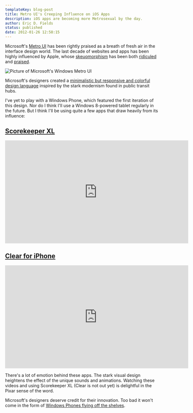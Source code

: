 ```yaml
---
templateKey: blog-post
title: Metro UI's Creeping Influence on iOS Apps
description: iOS apps are becoming more Metrosexual by the day.
author: Eric D. Fields
status: published
date: 2012-01-26 12:58:15
---
```


Microsoft's [Metro UI](<'http://en.wikipedia.org/wiki/Metro_(design_language)'>) has been rightly praised as a breath of fresh air in the interface design world. The last decade of websites and apps has been highly influenced by Apple, whose [skeuomorphism](http://en.wikipedia.org/wiki/Skeuomorph) has been both [ridiculed](http://madebymany.com/blog/apples-aesthetic-dichotomy) and [praised](http://www.andymangold.com/skeuomorphism-the-opiate-of-the-people/).

![Picture of Microsoft's Windows Metro UI](//ericdfields.s3.amazonaws.com/img/metro/21-Windows-8-Metro.jpg)

Microsoft's designers created a [minimalistic but responsive and colorful design language](http://www.youtube.com/watch?v=IgY8Ty_0SJE&feature=list_related&playnext=1&list=SPBC50EC330F27369E) inspired by the stark modernism found in public transit hubs.

I've yet to play with a Windows Phone, which featured the first iteration of this design. Nor do I think I'll use a Windows 8-powered tablet regularly in the future. But I think I'll be using quite a few apps that draw heavily from its influence:

## [Scorekeeper XL](itunes.apple.com/us/app/scorekeeper-xl/id463243024?mt=8)

<iframe width="601" height="338" src="http://www.youtube.com/embed/sXqXpwyBI1k" frameborder="0" allowfullscreen></iframe>

## [Clear for iPhone](http://www.realmacsoftware.com/clear/)

<iframe src="http://player.vimeo.com/video/35693267?title=0&amp;byline=0&amp;portrait=0" width="601" height="338" frameborder="0" webkitAllowFullScreen mozallowfullscreen allowFullScreen></iframe>

There's a lot of emotion behind these apps. The stark visual design heightens the effect of the unique sounds and animations. Watching these videos and using Scorekeeper XL (Clear is not out yet) is delightful in the Pixar sense of the word.

Microsoft's designers deserve credit for their innovation. Too bad it won't come in the form of [Windows Phones flying off the shelves](http://www.asymco.com/2011/10/12/windows-phone-a-year-on/).
